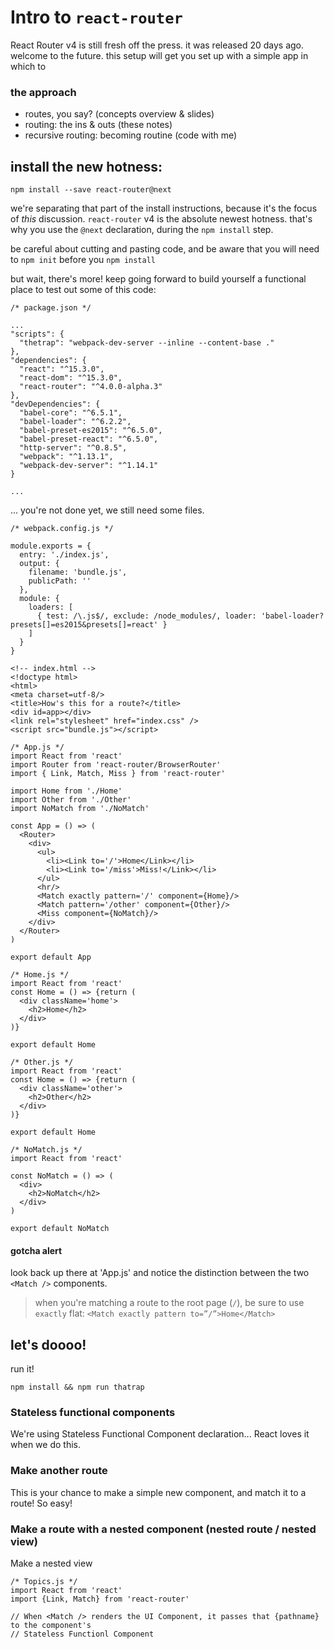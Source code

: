 # Intro to `react-router`

React Router v4 is still fresh off the press. it was released 20 days ago. welcome to the future. this setup will get you set up with a simple app in which to

### the approach

* routes, you say? (concepts overview & slides)
* routing: the ins & outs (these notes)
* recursive routing: becoming routine (code with me)

## install the new hotness:

`npm install --save react-router@next`

we're separating that part of the install instructions, because it's the focus of *this* discussion. `react-router` v4 is the absolute newest hotness. that's why you use the `@next` declaration, during the `npm install` step.

be careful about cutting and pasting code, and be aware that you will need to `npm init` before you `npm install`

but wait, there's more! keep going forward to build yourself a functional place to test out some of this code:

````
/* package.json */

...
"scripts": {
  "thetrap": "webpack-dev-server --inline --content-base ."
},
"dependencies": {
  "react": "^15.3.0",
  "react-dom": "^15.3.0",
  "react-router": "^4.0.0-alpha.3"
},
"devDependencies": {
  "babel-core": "^6.5.1",
  "babel-loader": "^6.2.2",
  "babel-preset-es2015": "^6.5.0",
  "babel-preset-react": "^6.5.0",
  "http-server": "^0.8.5",
  "webpack": "^1.13.1",
  "webpack-dev-server": "^1.14.1"
}

...

````

... you're not done yet, we still need some files.

````
/* webpack.config.js */

module.exports = {
  entry: './index.js',
  output: {
    filename: 'bundle.js',
    publicPath: ''
  },
  module: {
    loaders: [
      { test: /\.js$/, exclude: /node_modules/, loader: 'babel-loader?presets[]=es2015&presets[]=react' }
    ]
  }
}
````

````
<!-- index.html -->
<!doctype html>
<html>
<meta charset=utf-8/>
<title>How's this for a route?</title>
<div id=app></div>
<link rel="stylesheet" href="index.css" />
<script src="bundle.js"></script>
````

````
/* App.js */
import React from 'react'
import Router from 'react-router/BrowserRouter'
import { Link, Match, Miss } from 'react-router'

import Home from './Home'
import Other from './Other'
import NoMatch from './NoMatch'

const App = () => (
  <Router>
    <div>
      <ul>
        <li><Link to='/'>Home</Link></li>
        <li><Link to='/miss'>Miss!</Link></li>
      </ul>
      <hr/>
      <Match exactly pattern='/' component={Home}/>
      <Match pattern='/other' component={Other}/>
      <Miss component={NoMatch}/>
    </div>
  </Router>
)

export default App

````

````
/* Home.js */
import React from 'react'
const Home = () => {return (
  <div className='home'>
    <h2>Home</h2>
  </div>
)}

export default Home
````

````
/* Other.js */
import React from 'react'
const Home = () => {return (
  <div className='other'>
    <h2>Other</h2>
  </div>
)}

export default Home
````

````
/* NoMatch.js */
import React from 'react'

const NoMatch = () => (
  <div>
    <h2>NoMatch</h2>
  </div>
)

export default NoMatch
````


#### gotcha alert

look back up there at 'App.js' and notice the distinction between the two `<Match />` components.

>when you're matching a route to the root page (`/`), be sure to use `exactly` flat: `<Match exactly pattern to=”/”>Home</Match>`

## let's doooo!

run it!

`npm install && npm run thatrap`

### Stateless functional components

We're using Stateless Functional Component declaration... React loves it when we do this.



### Make another route

This is your chance to make a simple new component, and match it to a route! So easy!

### Make a route with a nested component (nested route / nested view)

Make a nested view


````
/* Topics.js */
import React from 'react'
import {Link, Match} from 'react-router'

// When <Match /> renders the UI Component, it passes that {pathname} to the component's
// Stateless Functionl Component


````



###
